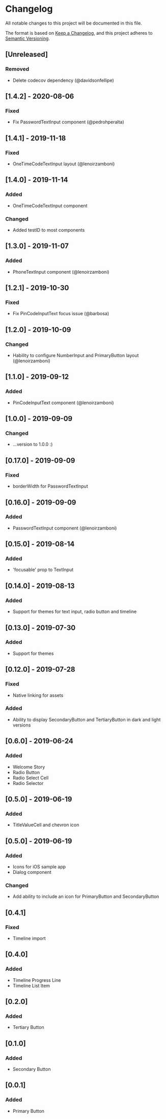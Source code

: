 # Changelog
All notable changes to this project will be documented in this file.

The format is based on [Keep a Changelog](https://keepachangelog.com/en/1.0.0/),
and this project adheres to [Semantic Versioning](https://semver.org/spec/v2.0.0.html).

## [Unreleased]
### Removed
- Delete codecov dependency (@davidsonfellipe)

## [1.4.2] - 2020-08-06
### Fixed
- Fix PasswordTextInput component (@pedrohperalta)

## [1.4.1] - 2019-11-18
### Fixed
- OneTimeCodeTextInput layout (@lenoirzamboni)

## [1.4.0] - 2019-11-14
### Added
- OneTimeCodeTextInput component

### Changed
- Added testID to most components

## [1.3.0] - 2019-11-07
### Added
- PhoneTextInput component (@lenoirzamboni)

## [1.2.1] - 2019-10-30
### Fixed
- Fix PinCodeInputText focus issue (@barbosa)

## [1.2.0] - 2019-10-09
### Changed
- Hability to configure NumberInput and PrimaryButton layout (@lenoirzamboni)

## [1.1.0] - 2019-09-12
### Added
- PinCodeInputText component (@lenoirzamboni)

## [1.0.0] - 2019-09-09
### Changed
- ...version to 1.0.0 :)

## [0.17.0] - 2019-09-09
### Fixed
- borderWidth for PasswordTextInput

## [0.16.0] - 2019-09-09
### Added
- PasswordTextInput component (@lenoirzamboni)

## [0.15.0] - 2019-08-14
### Added
- 'focusable' prop to TextInput

## [0.14.0] - 2019-08-13
### Added
- Support for themes for text input, radio button and timeline

## [0.13.0] - 2019-07-30
### Added
- Support for themes

## [0.12.0] - 2019-07-28
### Fixed
- Native linking for assets

### Added
- Ability to display SecondaryButton and TertiaryButton in dark and light versions

## [0.6.0] - 2019-06-24
### Added
- Welcome Story
- Radio Button
- Radio Select Cell
- Radio Selector

## [0.5.0] - 2019-06-19
### Added
- TitleValueCell and chevron icon

## [0.5.0] - 2019-06-19
### Added
- Icons for iOS sample app
- Dialog component

### Changed
- Add ability to include an icon for PrimaryButton and SecondaryButton

## [0.4.1]
### Fixed
- Timeline import

## [0.4.0]
### Added
- Timeline Progress Line
- Timeline List Item

## [0.2.0]
### Added
- Tertiary Button

## [0.1.0]
### Added
- Secondary Button

## [0.0.1]
### Added
- Primary Button
